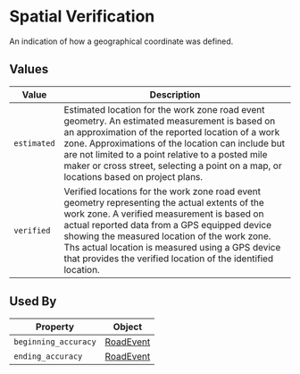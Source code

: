 # Spatial Verification
An indication of how a geographical coordinate was defined.

## Values
Value | Description
--- | ---
`estimated` | Estimated location for the work zone road event geometry.  An estimated measurement is based on an approximation of the reported location of a work zone.  Approximations of the location can include but are not limited to a point relative to a posted mile maker or cross street, selecting a point on a map, or locations based on project plans.  
`verified` | Verified locations for the work zone road event geometry representing the actual extents of the work zone.  A verified measurement is based on actual reported data from a GPS equipped device showing the measured location of the work zone.  Ths actual location is measured using a GPS device that provides the verified location of the identified location.

## Used By
Property | Object
--- | ---
`beginning_accuracy` | [RoadEvent](/spec-content/objects/RoadEvent.md)
`ending_accuracy` | [RoadEvent](/spec-content/objects/RoadEvent.md)
